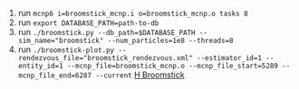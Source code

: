 1. run `mcnp6 i=broomstick_mcnp.i o=broomstick_mcnp.o tasks 8`
2. run `export DATABASE_PATH=path-to-db`
3. run `./broomstick.py --db_path=$DATABASE_PATH --sim_name="broomstick" --num_particles=1e8 --threads=8`
4. run `./broomstick-plot.py --rendezvous_file="broomstick_rendezvous.xml" --estimator_id=1 --entity_id=1 --mcnp_file=broomstick_mcnp.o --mcnp_file_start=5289 --mcnp_file_end=6287 --current`
[H Broomstick](h_broomstick_current.png "H Broomstick")